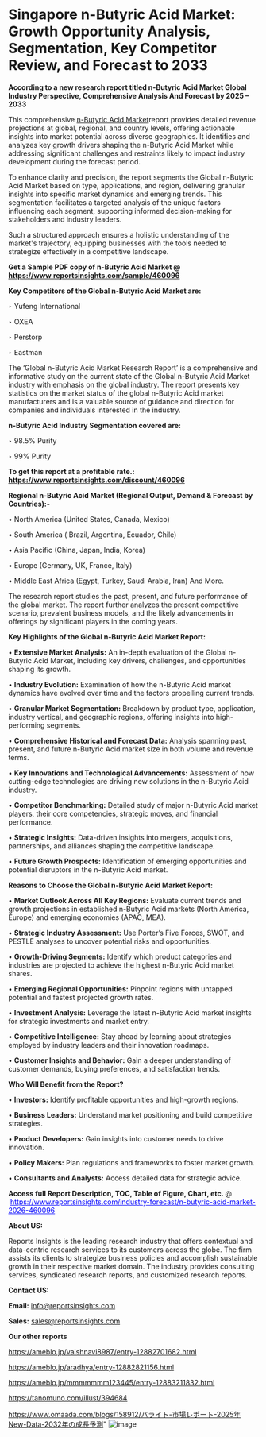 # Singapore n-Butyric Acid Market: Growth Opportunity Analysis, Segmentation, Key Competitor Review, and Forecast to 2033

<strong>According to a new research report titled n-Butyric Acid Market Global Industry Perspective, Comprehensive Analysis And Forecast by 2025 – 2033</strong>

This comprehensive <a href=https://www.reportsinsights.com/sample/460096>n-Butyric Acid Market</a>report provides detailed revenue projections at global, regional, and country levels, offering actionable insights into market potential across diverse geographies. It identifies and analyzes key growth drivers shaping the n-Butyric Acid Market while addressing significant challenges and restraints likely to impact industry development during the forecast period.

To enhance clarity and precision, the report segments the Global n-Butyric Acid Market based on type, applications, and region, delivering granular insights into specific market dynamics and emerging trends. This segmentation facilitates a targeted analysis of the unique factors influencing each segment, supporting informed decision-making for stakeholders and industry leaders.

Such a structured approach ensures a holistic understanding of the market's trajectory, equipping businesses with the tools needed to strategize effectively in a competitive landscape.

<strong>Get a Sample PDF copy of n-Butyric Acid Market </strong><strong>@<a href=https://www.reportsinsights.com/sample/460096 style=color:#0000ff;> https://www.reportsinsights.com/sample/460096</a></strong></font>

<strong>Key Competitors of the Global n-Butyric Acid Market are:</strong>

‣ Yufeng International

‣ OXEA

‣ Perstorp

‣ Eastman

The ‘Global n-Butyric Acid Market Research Report’ is a comprehensive and informative study on the current state of the Global n-Butyric Acid Market industry with emphasis on the global industry. The report presents key statistics on the market status of the global n-Butyric Acid market manufacturers and is a valuable source of guidance and direction for companies and individuals interested in the industry.

<strong>n-Butyric Acid Industry Segmentation covered are:</strong>

‣ 98.5% Purity

‣ 99% Purity

<strong>To get this report at a profitable rate.: <a href=https://www.reportsinsights.com/discount/460096 style=color:#0000ff;>https://www.reportsinsights.com/discount/460096</a></strong></font>

<strong>Regional n-Butyric Acid Market (Regional Output, Demand &amp; Forecast by Countries):-</strong>

• North America (United States, Canada, Mexico)

• South America ( Brazil, Argentina, Ecuador, Chile)

• Asia Pacific (China, Japan, India, Korea)

• Europe (Germany, UK, France, Italy)

• Middle East Africa (Egypt, Turkey, Saudi Arabia, Iran) And More.

The research report studies the past, present, and future performance of the global market. The report further analyzes the present competitive scenario, prevalent business models, and the likely advancements in offerings by significant players in the coming years.

<strong>Key Highlights of the Global n-Butyric Acid Market Report:</strong>

• <strong>Extensive Market Analysis:</strong> An in-depth evaluation of the Global n-Butyric Acid Market, including key drivers, challenges, and opportunities shaping its growth.

• <strong>Industry Evolution:</strong> Examination of how the n-Butyric Acid market dynamics have evolved over time and the factors propelling current trends.

• <strong>Granular Market Segmentation:</strong> Breakdown by product type, application, industry vertical, and geographic regions, offering insights into high-performing segments.

• <strong>Comprehensive Historical and Forecast Data:</strong> Analysis spanning past, present, and future n-Butyric Acid market size in both volume and revenue terms.

• <strong>Key Innovations and Technological Advancements:</strong> Assessment of how cutting-edge technologies are driving new solutions in the n-Butyric Acid industry.

• <strong>Competitor Benchmarking:</strong> Detailed study of major n-Butyric Acid market players, their core competencies, strategic moves, and financial performance.

• <strong>Strategic Insights:</strong> Data-driven insights into mergers, acquisitions, partnerships, and alliances shaping the competitive landscape.

• <strong>Future Growth Prospects:</strong> Identification of emerging opportunities and potential disruptors in the n-Butyric Acid market.

<strong>Reasons to Choose the Global n-Butyric Acid Market Report:</strong>

• <strong>Market Outlook Across All Key Regions:</strong> Evaluate current trends and growth projections in established n-Butyric Acid markets (North America, Europe) and emerging economies (APAC, MEA).

• <strong>Strategic Industry Assessment:</strong> Use Porter’s Five Forces, SWOT, and PESTLE analyses to uncover potential risks and opportunities.

• <strong>Growth-Driving Segments:</strong> Identify which product categories and industries are projected to achieve the highest n-Butyric Acid market shares.

• <strong>Emerging Regional Opportunities:</strong> Pinpoint regions with untapped potential and fastest projected growth rates.

• <strong>Investment Analysis:</strong> Leverage the latest n-Butyric Acid market insights for strategic investments and market entry.

• <strong>Competitive Intelligence:</strong> Stay ahead by learning about strategies employed by industry leaders and their innovation roadmaps.

• <strong>Customer Insights and Behavior:</strong> Gain a deeper understanding of customer demands, buying preferences, and satisfaction trends.

<strong>Who Will Benefit from the Report?</strong>

• <strong>Investors:</strong> Identify profitable opportunities and high-growth regions.

• <strong>Business Leaders:</strong> Understand market positioning and build competitive strategies.

• <strong>Product Developers:</strong> Gain insights into customer needs to drive innovation.

• <strong>Policy Makers:</strong> Plan regulations and frameworks to foster market growth.

• <strong>Consultants and Analysts:</strong> Access detailed data for strategic advice.
</ul>
<strong>Access full Report Description, TOC, Table of Figure, Chart, etc. </strong>@  <a href=https://www.reportsinsights.com/industry-forecast/n-butyric-acid-market-2026-460096 style=color:#0000ff;>https://www.reportsinsights.com/industry-forecast/n-butyric-acid-market-2026-460096</a></font>

<strong><strong>About US</strong>:</strong>

Reports Insights is the leading research industry that offers contextual and data-centric research services to its customers across the globe. The firm assists its clients to strategize business policies and accomplish sustainable growth in their respective market domain. The industry provides consulting services, syndicated research reports, and customized research reports.

<strong>Contact US:</strong>

<p class=""""><b>Email:</b> <a href=mailto:info@reportsinsights.com>info@reportsinsights.com</a></p>
<p class=""""><b>Sales:</b> <a href=mailto:sales@reportsinsights.com>sales@reportsinsights.com</a></p>

<strong>Our other reports</strong>

<a href=https://ameblo.jp/vaishnavi8987/entry-12882701682.html>https://ameblo.jp/vaishnavi8987/entry-12882701682.html</a>

<a href=https://ameblo.jp/aradhya/entry-12882821156.html>https://ameblo.jp/aradhya/entry-12882821156.html</a>

<a href=https://ameblo.jp/mmmmmmm123445/entry-12883211832.html>https://ameblo.jp/mmmmmmm123445/entry-12883211832.html</a>

<a href=https://tanomuno.com/illust/394684>https://tanomuno.com/illust/394684</a>

<a href=https://www.omaada.com/blogs/158912/バライト-市場レポート-2025年New-Data-2032年の成長予測>https://www.omaada.com/blogs/158912/バライト-市場レポート-2025年New-Data-2032年の成長予測</a>"
![image](https://github.com/user-attachments/assets/ea496e4b-f9b0-4941-862d-c8846c186df8)
